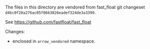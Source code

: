 The files in this directory are vendored from fast_float
git changeset `d4bc0f28a276ac05f8663826eadef324de3a3399`.

See https://github.com/fastfloat/fast_float

Changes:
- enclosed in `arrow_vendored` namespace.
